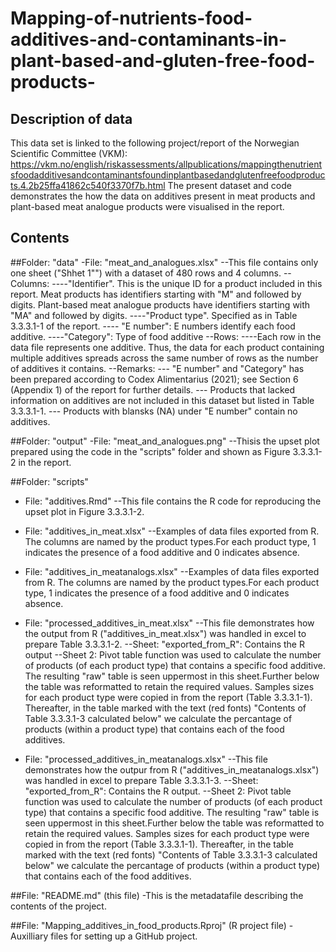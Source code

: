 # Mapping-of-nutrients-food-additives-and-contaminants-in-plant-based-and-gluten-free-food-products-

## Description of data
This data set is linked to the following project/report of the Norwegian Scientific Committee (VKM): <https://vkm.no/english/riskassessments/allpublications/mappingthenutrientsfoodadditivesandcontaminantsfoundinplantbasedandglutenfreefoodproducts.4.2b25ffa41862c540f3370f7b.html>
The present dataset and code demonstrates the how the data on additives present in meat products and plant-based meat analogue products were visualised in the report.

## Contents

##Folder: "data"
-File: "meat_and_analogues.xlsx"
--This file contains only one sheet ("Shhet 1"") with a dataset of 480 rows and 4 columns.
--Columns:
----"Identifier". This is the unique ID for a product included in this report. Meat products has identifiers starting with "M" and followed by digits. Plant-based meat analogue products have identifiers starting with "MA" and followed by digits.
----"Product type". Specified as in Table 3.3.3.1-1 of the report.
---- "E number": E numbers identify each food additive.
----"Category": Type of food additive
--Rows:
----Each row in the data file represents one additive. Thus, the data for each product containing multiple additives spreads across the same number of rows as the number of additives it contains.
--Remarks: 
--- "E number" and "Category" has been prepared according to Codex Alimentarius (2021); see Section 6 (Appendix 1) of the report for further details.
--- Products that lacked information on additives are not included in this dataset but listed in Table 3.3.3.1-1.
--- Products with blansks (NA) under "E number" contain no additives.

##Folder: "output"
-File: "meat_and_analogues.png"
--Thisis the upset plot prepared using the code in the "scripts" folder and shown as Figure 3.3.3.1-2 in the report.

##Folder: "scripts"
- File: "additives.Rmd"
--This file contains the R code for reproducing the upset plot in Figure 3.3.3.1-2.
- File: "additives_in_meat.xlsx"
--Examples of data files exported from R. The columns are named by the product types.For each product type, 1 indicates the presence of a food additive and 0 indicates absence.
- File: "additives_in_meatanalogs.xlsx"
--Examples of data files exported from R. The columns are named by the product types.For each product type, 1 indicates the presence of a food additive and 0 indicates absence.
- File: "processed_additives_in_meat.xlsx"
--This file demonstrates how the output from R ("additives_in_meat.xlsx") was handled in excel to prepare Table 3.3.3.1-2.
--Sheet: "exported_from_R": Contains the R output
--Sheet 2: Pivot table function was used to calculate the number of products (of each product type) that contains a specific food additive. The resulting "raw" table is seen uppermost in this sheet.Further below the table was reformatted to retain the required values. Samples sizes for each product type were copied in from the report (Table 3.3.3.1-1). Thereafter, in the table marked with the text (red fonts) "Contents of Table 3.3.3.1-3 calculated below" we calculate the percantage of products (within a product type) that contains each of the food additives. 

- File: "processed_additives_in_meatanalogs.xlsx"
--This file demonstrates how the outpur from R ("additives_in_meatanalogs.xlsx") was handled in excel to prepare Table 3.3.3.1-3.
--Sheet: "exported_from_R": Contains the R output.
--Sheet 2: Pivot table function was used to calculate the number of products (of each product type) that contains a specific food additive. The resulting "raw" table is seen uppermost in this sheet.Further below the table was reformatted to retain the required values. Samples sizes for each product type were copied in from the report (Table 3.3.3.1-1). Thereafter, in the table marked with the text (red fonts) "Contents of Table 3.3.3.1-3 calculated below" we calculate the percantage of products (within a product type) that contains each of the food additives.

##File: "README.md" (this file)
-This is the metadatafile describing the contents of the project.

##File: "Mapping_additives_in_food_products.Rproj" (R project file)
-Auxilliary files for setting up a GitHub project.